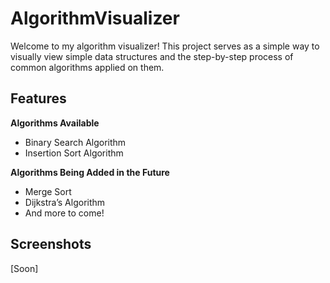 # AlgorithmVisualizer
Welcome to my algorithm visualizer! This project serves as a simple way to visually view simple data structures and the step-by-step process of common algorithms applied on them.

## Features
**Algorithms Available**
- Binary Search Algorithm
- Insertion Sort Algorithm

**Algorithms Being Added in the Future**
- Merge Sort
- Dijkstra’s Algorithm
- And more to come!

## Screenshots
[Soon]
